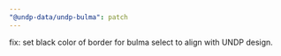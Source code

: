 ```yaml
---
"@undp-data/undp-bulma": patch
---
```


fix: set black color of border for bulma select to align with UNDP design.
